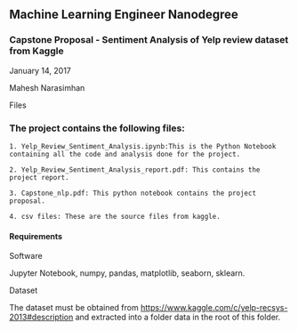 ## Machine Learning Engineer Nanodegree

### Capstone Proposal - Sentiment Analysis of Yelp review dataset from Kaggle 

January 14, 2017

Mahesh Narasimhan

Files

### The project contains the following files:

	1. Yelp_Review_Sentiment_Analysis.ipynb:This is the Python Notebook containing all the code and analysis done for the project.

	2. Yelp_Review_Sentiment_Analysis_report.pdf: This contains the project report.

	3. Capstone_nlp.pdf: This python notebook contains the project proposal.

	4. csv files: These are the source files from kaggle.

#### Requirements

Software

Jupyter Notebook, numpy, pandas, matplotlib, seaborn, sklearn.

Dataset

The dataset must be obtained from https://www.kaggle.com/c/yelp-recsys-2013#description and extracted into a folder data in the root of this folder.